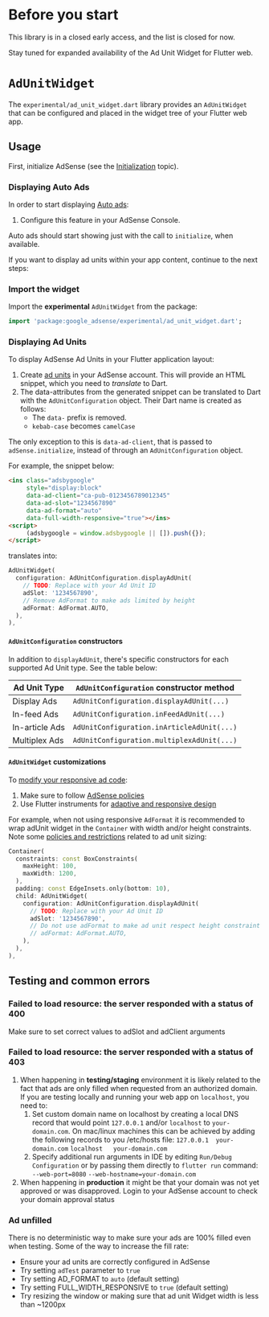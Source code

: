 # Before you start

This library is in a closed early access, and the list is closed for now.

Stay tuned for expanded availability of the Ad Unit Widget for Flutter web.

# `AdUnitWidget`

The `experimental/ad_unit_widget.dart` library provides an `AdUnitWidget` that
can be configured and placed in the widget tree of your Flutter web app.

## Usage

First, initialize AdSense (see the
[Initialization](https://pub.dev/documentation/google_adsense/latest/topics/Initialization-topic.html)
topic).

### Displaying Auto Ads

In order to start displaying [Auto ads](https://support.google.com/adsense/answer/9261805):

1. Configure this feature in your AdSense Console.

Auto ads should start showing just with the call to `initialize`, when available.

If you want to display ad units within your app content, continue to the next steps:

### Import the widget

Import the **experimental** `AdUnitWidget` from the package:

<?code-excerpt "../example/lib/ad_unit_widget.dart (import-widget)"?>
```dart
import 'package:google_adsense/experimental/ad_unit_widget.dart';
```

### Displaying Ad Units

To display AdSense Ad Units in your Flutter application layout:

1. Create [ad units](https://support.google.com/adsense/answer/9183549)
   in your AdSense account. This will provide an HTML snippet, which you need to
   _translate_ to Dart.
2. The data-attributes from the generated snippet can be translated to Dart with the `AdUnitConfiguration` object.
Their Dart name is created as follows:
    - The `data-` prefix is removed.
    - `kebab-case` becomes `camelCase`

The only exception to this is `data-ad-client`, that is passed to `adSense.initialize`,
instead of through an `AdUnitConfiguration` object.

For example, the snippet below:

```html
<ins class="adsbygoogle"
     style="display:block"
     data-ad-client="ca-pub-0123456789012345"
     data-ad-slot="1234567890"
     data-ad-format="auto"
     data-full-width-responsive="true"></ins>
<script>
     (adsbygoogle = window.adsbygoogle || []).push({});
</script>
```

translates into:

<?code-excerpt "../example/lib/ad_unit_widget.dart (adUnit)"?>
```dart
AdUnitWidget(
  configuration: AdUnitConfiguration.displayAdUnit(
    // TODO: Replace with your Ad Unit ID
    adSlot: '1234567890',
    // Remove AdFormat to make ads limited by height
    adFormat: AdFormat.AUTO,
  ),
),
```

#### **`AdUnitConfiguration` constructors**

In addition to `displayAdUnit`, there's specific constructors for each supported
Ad Unit type. See the table below:

| Ad Unit Type   | `AdUnitConfiguration` constructor method   |
|----------------|--------------------------------------------|
| Display Ads    | `AdUnitConfiguration.displayAdUnit(...)`   |
| In-feed Ads    | `AdUnitConfiguration.inFeedAdUnit(...)`    |
| In-article Ads | `AdUnitConfiguration.inArticleAdUnit(...)` |
| Multiplex Ads  | `AdUnitConfiguration.multiplexAdUnit(...)` |


#### **`AdUnitWidget` customizations**

To [modify your responsive ad code](https://support.google.com/adsense/answer/9183363?hl=en&ref_topic=9183242&sjid=11551379421978541034-EU):
1. Make sure to follow [AdSense policies](https://support.google.com/adsense/answer/1346295?hl=en&sjid=18331098933308334645-EU&visit_id=638689380593964621-4184295127&ref_topic=1271508&rd=1)
2. Use Flutter instruments for [adaptive and responsive design](https://docs.flutter.dev/ui/adaptive-responsive)

For example, when not using responsive `AdFormat` it is recommended to wrap adUnit widget in the `Container` with width and/or height constraints.
Note some [policies and restrictions](https://support.google.com/adsense/answer/9185043?hl=en#:~:text=Policies%20and%20restrictions) related to ad unit sizing:

<?code-excerpt "../example/lib/ad_unit_widget.dart (constraints)"?>
```dart
Container(
  constraints: const BoxConstraints(
    maxHeight: 100,
    maxWidth: 1200,
  ),
  padding: const EdgeInsets.only(bottom: 10),
  child: AdUnitWidget(
    configuration: AdUnitConfiguration.displayAdUnit(
      // TODO: Replace with your Ad Unit ID
      adSlot: '1234567890',
      // Do not use adFormat to make ad unit respect height constraint
      // adFormat: AdFormat.AUTO,
    ),
  ),
),
```
## Testing and common errors

### Failed to load resource: the server responded with a status of 400
Make sure to set correct values to adSlot and adClient arguments

### Failed to load resource: the server responded with a status of 403
1. When happening in **testing/staging** environment it is likely related to the fact that ads are only filled when requested from an authorized domain. If you are testing locally and running your web app on `localhost`, you need to:
   1. Set custom domain name on localhost by creating a local DNS record that would point `127.0.0.1` and/or `localhost` to `your-domain.com`. On mac/linux machines this can be achieved by adding the following records to you /etc/hosts file:
        `127.0.0.1	your-domain.com`
        `localhost   your-domain.com`
   2. Specify additional run arguments in IDE by editing `Run/Debug Configuration` or by passing them directly to `flutter run` command:
       `--web-port=8080`
       `--web-hostname=your-domain.com`
2. When happening in **production** it might be that your domain was not yet approved or was disapproved. Login to your AdSense account to check your domain approval status

### Ad unfilled

There is no deterministic way to make sure your ads are 100% filled even when testing. Some of the way to increase the fill rate:
- Ensure your ad units are correctly configured in AdSense
- Try setting `adTest` parameter to `true`
- Try setting AD_FORMAT to `auto` (default setting)
- Try setting FULL_WIDTH_RESPONSIVE to `true` (default setting)
- Try resizing the window or making sure that ad unit Widget width is less than ~1200px
